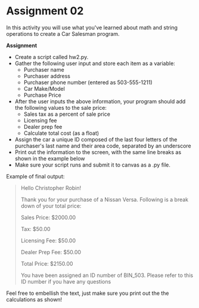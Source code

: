 # Assignment 02
In this activity you will use what you've learned about math and string operations to create a Car Salesman program. 

**Assignment**
* Create a script called hw2.py.  
* Gather the following user input and store each item as a variable: 
    * Purchaser name
    * Purchaser address
    * Purchaser phone number (entered as 503-555-1211)
    * Car Make/Model
    * Purchase Price
* After the user inputs the above information, your program should add the following values to the sale price: 
    * Sales tax as a percent of sale price 
    * Licensing fee
    * Dealer prep fee
    * Calculate total cost (as a float)
* Assign the car a unique ID composed of the last four letters of the purchaser's last name and their area code, separated by an underscore
* Print out the information to the screen, with the same line breaks as shown in the example below
* Make sure your script runs and submit it to canvas as a .py file. 

Example of final output: 

> Hello Christopher Robin! 
> 
> Thank you for your purchase of a Nissan Versa. Following is a break down of your total price: 
> 
> Sales Price: $2000.00
> 
> Tax: $50.00
> 
> Licensing Fee: $50.00
> 
> Dealer Prep Fee: $50.00
> 
> Total Price: $2150.00
> 
> You have been assigned an ID number of BIN_503. Please refer to this ID number if you have any questions 

Feel free to embellish the text, just make sure you print out the the calculations as shown! 